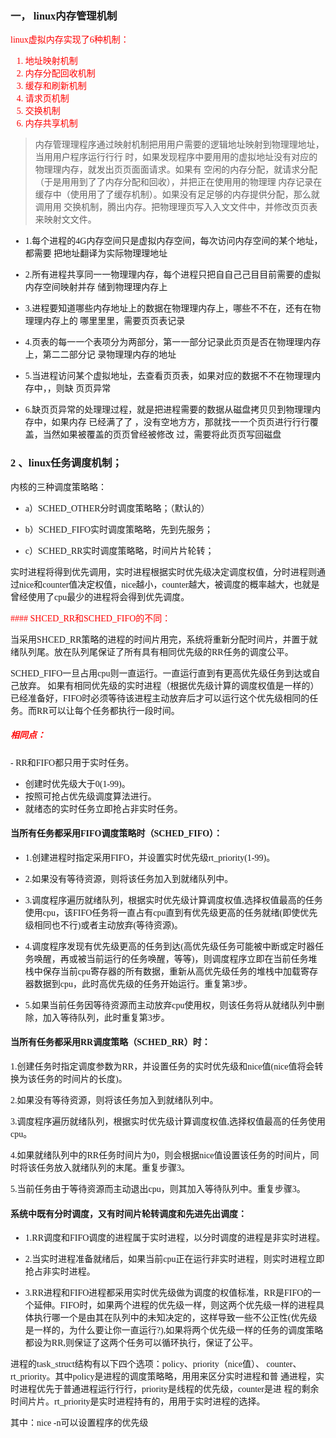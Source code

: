 <font face="微软雅黑"  >

### 一， linux内存管理机制

<font color = red>

linux虚拟内存实现了6种机制：


1. 地址映射机制
2. 内存分配回收机制
3. 缓存和刷新机制
4. 请求页机制
5. 交换机制
6. 内存共享机制

</font>

>内存管理理程序通过映射机制把⽤用户需要的逻辑地址映射到物理理地址，当⽤用户程序运⾏行行
时，如果发现程序中要⽤用的虚拟地址没有对应的物理理内存，就发出⻚页⾯面请求。如果有
空闲的内存分配，就请求分配（于是⽤用到了了内存分配和回收），并把正在使⽤用的物理理
内存记录在缓存中（使⽤用了了缓存机制）。如果没有⾜足够的内存提供分配，那么就调⽤用
交换机制，腾出内存。把物理理页写⼊入⽂文件中，并修改⻚页表来映射⽂文件。

- 1.每个进程的4G内存空间只是虚拟内存空间，每次访问内存空间的某个地址，都需要
把地址翻译为实际物理理地址

- 2.所有进程共享同⼀一物理理内存，每个进程只把⾃自⼰己⽬目前需要的虚拟内存空间映射并存
储到物理理内存上

- 3.进程要知道哪些内存地址上的数据在物理理内存上，哪些不不在，还有在物理理内存上的
哪⾥里里，需要⻚页表记录

- 4.页表的每⼀一个表项分为两部分，第⼀一部分记录此⻚页是否在物理理内存上，第⼆二部分记
录物理理内存的地址

- 5.当进程访问某个虚拟地址，去查看⻚页表，如果对应的数据不不在物理理内存中，，则缺
⻚页异常

- 6.缺⻚页异常的处理理过程，就是把进程需要的数据从磁盘拷⻉贝到物理理内存中，如果内存
已经满了了 ，没有空地⽅方，那就找⼀一个⻚页进⾏行行覆盖，当然如果被覆盖的⻚页曾经被修改
过，需要将此⻚页写回磁盘







### 2 、linux任务调度机制；

内核的三种调度策略略：

- a）SCHED_OTHER分时调度策略略；（默认的）

- b）SCHED_FIFO实时调度策略略，先到先服务；

- c）SCHED_RR实时调度策略略，时间⽚片轮转；





 实时进程将得到优先调用，实时进程根据实时优先级决定调度权值，分时进程则通过nice和counter值决定权值，nice越小，counter越大，被调度的概率越大，也就是曾经使用了cpu最少的进程将会得到优先调度。

<font color = red>
#### SHCED_RR和SCHED_FIFO的不同：
</font>

当采用SHCED_RR策略的进程的时间片用完，系统将重新分配时间片，并置于就绪队列尾。放在队列尾保证了所有具有相同优先级的RR任务的调度公平。  

SCHED_FIFO一旦占用cpu则一直运行。一直运行直到有更高优先级任务到达或自己放弃。
如果有相同优先级的实时进程（根据优先级计算的调度权值是一样的）已经准备好，FIFO时必须等待该进程主动放弃后才可以运行这个优先级相同的任务。而RR可以让每个任务都执行一段时间。


<font color = red>

##### 相同点：
</font>
- RR和FIFO都只用于实时任务。

- 创建时优先级大于0(1-99)。
- 按照可抢占优先级调度算法进行。
- 就绪态的实时任务立即抢占非实时任务。

#### 当所有任务都采用FIFO调度策略时（SCHED_FIFO）：

- 1.创建进程时指定采用FIFO，并设置实时优先级rt_priority(1-99)。

- 2.如果没有等待资源，则将该任务加入到就绪队列中。

- 3.调度程序遍历就绪队列，根据实时优先级计算调度权值,选择权值最高的任务使用cpu，该FIFO任务将一直占有cpu直到有优先级更高的任务就绪(即使优先级相同也不行)或者主动放弃(等待资源)。

- 4.调度程序发现有优先级更高的任务到达(高优先级任务可能被中断或定时器任务唤醒，再或被当前运行的任务唤醒，等等)，则调度程序立即在当前任务堆栈中保存当前cpu寄存器的所有数据，重新从高优先级任务的堆栈中加载寄存器数据到cpu，此时高优先级的任务开始运行。重复第3步。

- 5.如果当前任务因等待资源而主动放弃cpu使用权，则该任务将从就绪队列中删除，加入等待队列，此时重复第3步。




#### 当所有任务都采用RR调度策略（SCHED_RR）时：

1.创建任务时指定调度参数为RR，并设置任务的实时优先级和nice值(nice值将会转换为该任务的时间片的长度)。

2.如果没有等待资源，则将该任务加入到就绪队列中。

3.调度程序遍历就绪队列，根据实时优先级计算调度权值,选择权值最高的任务使用cpu。

4.如果就绪队列中的RR任务时间片为0，则会根据nice值设置该任务的时间片，同时将该任务放入就绪队列的末尾。重复步骤3。

5.当前任务由于等待资源而主动退出cpu，则其加入等待队列中。重复步骤3。


#### 系统中既有分时调度，又有时间片轮转调度和先进先出调度：

- 1.RR调度和FIFO调度的进程属于实时进程，以分时调度的进程是非实时进程。

- 2.当实时进程准备就绪后，如果当前cpu正在运行非实时进程，则实时进程立即抢占非实时进程。

- 3.RR进程和FIFO进程都采用实时优先级做为调度的权值标准，RR是FIFO的一个延伸。FIFO时，如果两个进程的优先级一样，则这两个优先级一样的进程具体执行哪一个是由其在队列中的未知决定的，这样导致一些不公正性(优先级是一样的，为什么要让你一直运行?),如果将两个优先级一样的任务的调度策略都设为RR,则保证了这两个任务可以循环执行，保证了公平。








进程的task_struct结构有以下四个选项：policy、priority（nice值）、
counter、rt_priority。其中policy是进程的调度策略略，⽤用来区分实时进程和普
通进程，实时进程优先于普通进程运⾏行行，priority是线程的优先级，counter是进
程的剩余时间⽚片。rt_priority是实时进程持有的，⽤用于实时进程的选择。

其中：nice -n可以设置程序的优先级
</font>
